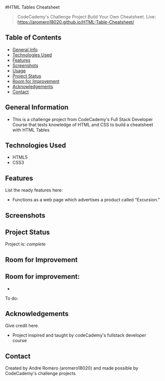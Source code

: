 #HTML Tables Cheatsheet
> CodeCademy's Challenge Project Build Your Own Cheatsheet.
> Live: https://aromero18020.github.io/HTML-Table-Cheatsheet/

## Table of Contents
* [General Info](#general-information)
* [Technologies Used](#technologies-used)
* [Features](#features)
* [Screenshots](#screenshots)
* [Usage](#usage)
* [Project Status](#project-status)
* [Room for Improvement](#room-for-improvement)
* [Acknowledgements](#acknowledgements)
* [Contact](#contact)


## General Information
- This is a challenge project from CodeCademy's Full Stack Developer Course that tests knowledge of HTML and CSS to build a cheatsheet with HTML Tables


## Technologies Used
- HTML5
- CSS3


## Features
List the ready features here:
- Functions as a web page which advertises a product called “Excursion.”


## Screenshots



## Project Status
Project is: _complete_

## Room for Improvement

Room for improvement:
- 
- 

To do:



## Acknowledgements
Give credit here.
- Project inspired and taught by codeCademy's fullstack developer course


## Contact
Created by Andre Romero (aromero18020) and made possible by CodeCademy's challenge projects
